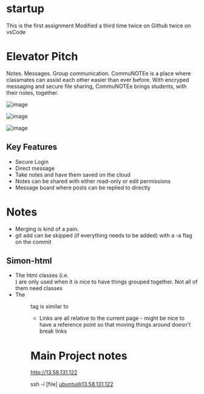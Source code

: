 # startup

This is the first assignment
Modified a third time twice on Github twice on vsCode

# Elevator Pitch

Notes. Messages. Group communication. CommuNOTEe is a place where classmates can
assist each other easier than ever before. With encryped messaging and secure
file sharing, CommuNOTEe brings students, with their notes, together.

![image](https://user-images.githubusercontent.com/59898692/213307402-59a06767-a0f1-4975-8ef1-bc8ee1658108.png)

![image](https://user-images.githubusercontent.com/59898692/213307578-ace45cf2-8c1c-480a-b81d-30dda4b7a277.png)

![image](https://user-images.githubusercontent.com/59898692/213307644-ab2f1bc9-4ef6-455a-b960-0dc14a905676.png)

## Key Features

- Secure Login
- Direct message 
- Take notes and have them saved on the cloud
- Notes can be shared with either read-only or edit permissions
- Message board where posts can be replied to directly


# Notes
- Merging is kind of a pain. 
- git add can be skipped (if everything needs to be added) with a -a flag on the commit 

## Simon-html

- The html classes (i.e. <div class="...">) are only used when it is nice to have things grouped together. Not all of them need classes
- The <menu> tag is similar to <ul>
- Links are all relative to the current page - might be nice to have a reference point so that moving things around doesn't break links

# Main Project notes

http://13.58.131.122

ssh -i [file] ubuntu@13.58.131.122
